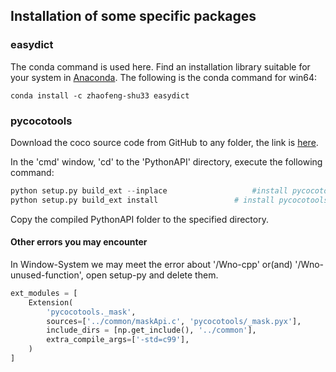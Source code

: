 ## Installation of some specific packages

### easydict
The conda command is used here. Find an installation library suitable for your system in [Anaconda](https://anaconda.org/search?q=easydict). The following is the conda command for win64:
```language
conda install -c zhaofeng-shu33 easydict
```

### pycocotools
Download the coco source code from GitHub to any folder, the link is [here](https://github.com/cocodataset/cocoapi).

In the 'cmd' window, 'cd' to the 'PythonAPI' directory, execute the following command:
```python
python setup.py build_ext --inplace                   #install pycocotools locally
python setup.py build_ext install                 # install pycocotools to the Python site-packages
```
Copy the compiled PythonAPI folder to the specified directory.

#### Other errors you may encounter
In Window-System we may meet the error about '/Wno-cpp' or(and) '/Wno-unused-function', open setup-py and delete them.
```python
ext_modules = [
    Extension(
        'pycocotools._mask',
        sources=['../common/maskApi.c', 'pycocotools/_mask.pyx'],
        include_dirs = [np.get_include(), '../common'],
        extra_compile_args=['-std=c99'],
    )
]
```